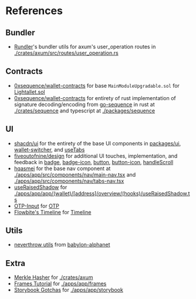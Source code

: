 # References

## Bundler

- [Rundler](https://github.com/alchemyplatform/rundler)'s bundler utils for axum's user_operation routes in [./crates/axum/src/routes/user_operation.rs](./crates/axum/src/routes/user_operation.rs)

## Contracts

- [0xsequence/wallet-contracts](https://github.com/0xsequence/wallet-contracts) for base `MainModuleUpgradable.sol` for [Lightallet.sol](./contracts/src/Lightallet.sol)
- [0xsequence/wallet-contracts](https://github.com/0xsequence/wallet-contracts) for entirety of rust implementation of signature decoding/encoding from [go-sequence](https://github.com/0xsequence/go-sequence) in rust at [./crates/sequence](./crates/sequence) and typescript at [./packages/sequence](./packages/sequence)

## UI

- [shacdn/ui](https://ui.shadcn.com/) for the entirety of the base UI components in [packages/ui](./packages/ui/), [wallet-switcher](./apps/app/src/components/wallet-switcher), and [useTabs](./apps/app/src/hooks/useTabs.tsx)
- [fiveoutofnine/design](https://fiveoutofnine.com/design) for additional UI touches, implementation, and feedback in [badge](./packages/ui/src/components/badge.tsx), [badge-icon](./packages/ui/src/components//badge-icon.tsx), [button](./packages/ui/src/components/button.tsx), [button-icon](./packages/ui/src/components/button-icon.tsx), [handleScroll](https://github.com/LightotSo/LightotSo/blob/feat/ini-acknowldegements/apps/app/src/components/web3/wallet-switcher.tsx#L170)
- [hqasmei](https://github.com/hqasmei/youtube-tutorials) for the base nav component at [./apps/app/src/components/nav/main-nav.tsx](./apps/app/src/components/nav/main-nav.tsx) and [./apps/app/src/components/nav/tabs-nav.tsx](./apps/app/src/components/nav/tabs-nav.tsx)
- [useRaisedShadow](https://codesandbox.io/p/sandbox/framer-motion-5-drag-to-reorder-lists-with-drag-handle-j9enw?file=%2Fsrc%2Fuse-raised-shadow.ts%3A23%2C1-24%2C1) for [./apps/app/app/(wallet)/[address]/overview/(hooks)/useRaisedShadow.ts](<./apps/app/app/(wallet)/[address]/overview/(hooks)/useRaisedShadow.ts>)
- [OTP-Input](https://github.com/ShlokDesai33/React18-OTP-Input) for [OTP](./packages/ui/src/components/otp.tsx)
- [Flowbite's Timeline](https://github.com/themesberg/flowbite-react) for [Timeline](./packages/ui/src/components/timeline.tsx)

## Utils

- [neverthrow utils](/packages/client/src/fetch.ts) from [babylon-alphanet](https://github.com/radixdlt/babylon-alphanet)

## Extra

- [Merkle Hasher](https://github.com/arslanpixpel/dex-bridge) for [./crates/axum](./crates/axum)
- [Frames Tutorial](https://github.com/Zizzamia/a-frame-in-100-line) for [./apps/app/frames](./apps/app/frames)
- [Storybook Gotchas](https://raw.githubusercontent.com/bendigiorgio/kiso) for [./apps/app/storybook](./apps/app/storybook)
